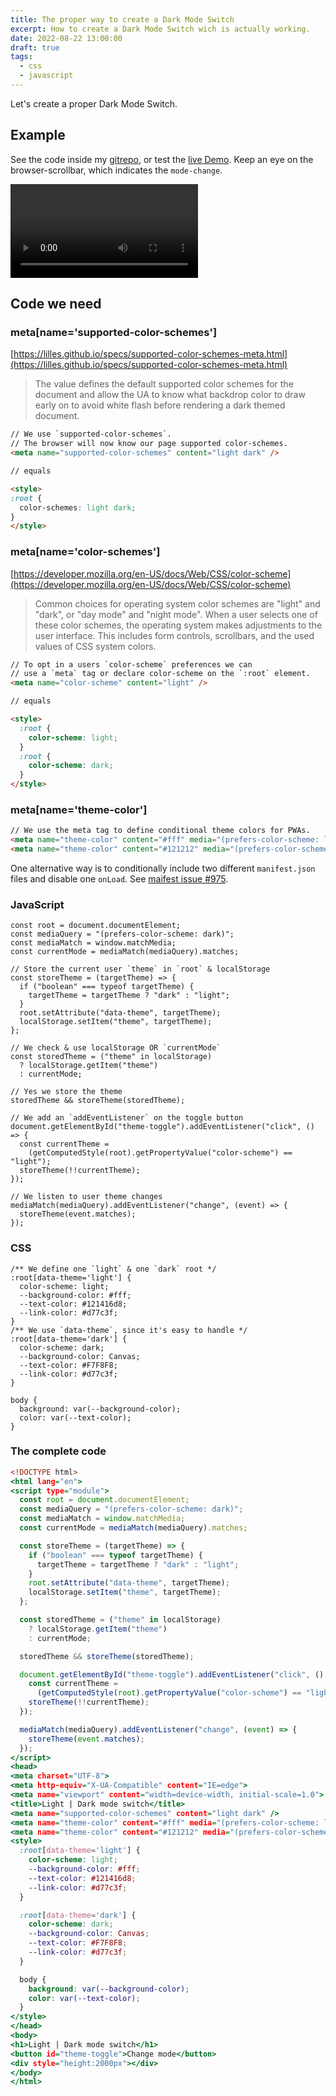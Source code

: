 ```yaml
---
title: The proper way to create a Dark Mode Switch
excerpt: How to create a Dark Mode Switch wich is actually working.
date: 2022-08-22 13:00:00
draft: true
tags:
  - css
  - javascript
---
```


Let's create a proper Dark Mode Switch.

## Example

See the code inside my
[gitrepo](https://github.com/jrson83/jrson.me/tree/main/src/assets/examples/dark-mode-switch.html),
or test the [live Demo](https://jrson.me/examples/dark-mode-switch.html). Keep
an eye on the browser-scrollbar, which indicates the `mode-change`.

<video controls="controls">
  <source type="video/mp4" src="/mp4/dark-mode-switch.mp4"></source>
  <p>Your browser does not support the audio element.</p>
</video>

## Code we need

### meta[name='supported-color-schemes']

[https://lilles.github.io/specs/supported-color-schemes-meta.html](https://lilles.github.io/specs/supported-color-schemes-meta.html)

> The value defines the default supported color schemes for the document and
> allow the UA to know what backdrop color to draw early on to avoid white flash
> before rendering a dark themed document.

```html
// We use `supported-color-schemes`.
// The browser will now know our page supported color-schemes.
<meta name="supported-color-schemes" content="light dark" />

// equals

<style>
:root {
  color-schemes: light dark;
}
</style>
```

### meta[name='color-schemes']

[https://developer.mozilla.org/en-US/docs/Web/CSS/color-scheme](https://developer.mozilla.org/en-US/docs/Web/CSS/color-scheme)

> Common choices for operating system color schemes are "light" and "dark", or
> "day mode" and "night mode". When a user selects one of these color schemes,
> the operating system makes adjustments to the user interface. This includes
> form controls, scrollbars, and the used values of CSS system colors.

```html
// To opt in a users `color-scheme` preferences we can
// use a `meta` tag or declare color-scheme on the `:root` element.
<meta name="color-scheme" content="light" />

// equals

<style>
  :root {
    color-scheme: light;
  }
  :root {
    color-scheme: dark;
  }
</style>
```

### meta[name='theme-color']

```html
// We use the meta tag to define conditional theme colors for PWAs.
<meta name="theme-color" content="#fff" media="(prefers-color-scheme: light)">
<meta name="theme-color" content="#121212" media="(prefers-color-scheme: dark)">
```

One alternative way is to conditionally include two different `manifest.json`
files and disable one `onLoad`. See
[maifest issue #975](https://github.com/w3c/manifest/issues/975).

### JavaScript

```js:inline-js
const root = document.documentElement;
const mediaQuery = "(prefers-color-scheme: dark)";
const mediaMatch = window.matchMedia;
const currentMode = mediaMatch(mediaQuery).matches;

// Store the current user `theme` in `root` & localStorage
const storeTheme = (targetTheme) => {
  if ("boolean" === typeof targetTheme) {
    targetTheme = targetTheme ? "dark" : "light";
  }
  root.setAttribute("data-theme", targetTheme);
  localStorage.setItem("theme", targetTheme);
};

// We check & use localStorage OR `currentMode`
const storedTheme = ("theme" in localStorage)
  ? localStorage.getItem("theme")
  : currentMode;

// Yes we store the theme
storedTheme && storeTheme(storedTheme);

// We add an `addEventListener` on the toggle button
document.getElementById("theme-toggle").addEventListener("click", () => {
  const currentTheme =
    (getComputedStyle(root).getPropertyValue("color-scheme") == "light");
  storeTheme(!!currentTheme);
});

// We listen to user theme changes
mediaMatch(mediaQuery).addEventListener("change", (event) => {
  storeTheme(event.matches);
});
```

### CSS

```css:inline-css
/** We define one `light` & one `dark` root */
:root[data-theme='light'] {
  color-scheme: light;
  --background-color: #fff;
  --text-color: #121416d8;
  --link-color: #d77c3f;
}
/** We use `data-theme`, since it's easy to handle */
:root[data-theme='dark'] {
  color-scheme: dark;
  --background-color: Canvas;
  --text-color: #F7F8F8;
  --link-color: #d77c3f;
}

body {
  background: var(--background-color);
  color: var(--text-color);
}
```

### The complete code

```html:index.html {3-34,38-60,64} showLineNumbers
<!DOCTYPE html>
<html lang="en">
<script type="module">
  const root = document.documentElement;
  const mediaQuery = "(prefers-color-scheme: dark)";
  const mediaMatch = window.matchMedia;
  const currentMode = mediaMatch(mediaQuery).matches;

  const storeTheme = (targetTheme) => {
    if ("boolean" === typeof targetTheme) {
      targetTheme = targetTheme ? "dark" : "light";
    }
    root.setAttribute("data-theme", targetTheme);
    localStorage.setItem("theme", targetTheme);
  };

  const storedTheme = ("theme" in localStorage)
    ? localStorage.getItem("theme")
    : currentMode;

  storedTheme && storeTheme(storedTheme);

  document.getElementById("theme-toggle").addEventListener("click", () => {
    const currentTheme =
      (getComputedStyle(root).getPropertyValue("color-scheme") == "light");
    storeTheme(!!currentTheme);
  });

  mediaMatch(mediaQuery).addEventListener("change", (event) => {
    storeTheme(event.matches);
  });
</script>
<head>
<meta charset="UTF-8">
<meta http-equiv="X-UA-Compatible" content="IE=edge">
<meta name="viewport" content="width=device-width, initial-scale=1.0">
<title>Light | Dark mode switch</title>
<meta name="supported-color-schemes" content="light dark" />
<meta name="theme-color" content="#fff" media="(prefers-color-scheme: light)">
<meta name="theme-color" content="#121212" media="(prefers-color-scheme: dark)">
<style>
  :root[data-theme='light'] {
    color-scheme: light;
    --background-color: #fff;
    --text-color: #121416d8;
    --link-color: #d77c3f;
  }

  :root[data-theme='dark'] {
    color-scheme: dark;
    --background-color: Canvas;
    --text-color: #F7F8F8;
    --link-color: #d77c3f;
  }

  body {
    background: var(--background-color);
    color: var(--text-color);
  }
</style>
</head>
<body>
<h1>Light | Dark mode switch</h1>
<button id="theme-toggle">Change mode</button>
<div style="height:2000px"></div>
</body>
</html>
```

